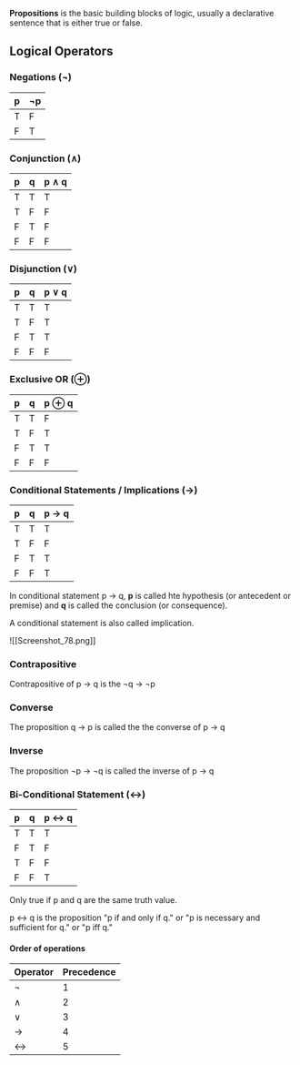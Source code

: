 **Propositions** is the basic building blocks of logic, usually a declarative sentence that is either true or false.

## Logical Operators

### Negations (¬)

| p   | ¬p  |
| --- | --- |
| T   | F   |
| F   | T   |

### Conjunction (∧)

| p   | q   | p ∧ q |
| --- | --- | --- |
| T   | T   | T   |
| T   | F   | F   |
| F   | T   | F   |
| F   | F   | F   |

### Disjunction (∨)

| p   | q   | p ∨ q |
| --- | --- | --- |
| T   | T   | T   |
| T   | F   | T   |
| F   | T   | T   |
| F   | F   | F   |

### Exclusive OR (⊕)

| p   | q   | p ⊕ q |
| --- | --- | --- |
| T   | T   | F   |
| T   | F   | T   |
| F   | T   | T   |
| F   | F   | F   |

### Conditional Statements / Implications (→)

| p   | q   | p → q |
| --- | --- | --- |
| T   | T   | T   |
| T   | F   | F   |
| F   | T   | T   |
| F   | F   | T   |

In conditional statement p → q, **p** is called hte hypothesis (or antecedent or premise) and **q** is called the conclusion (or consequence).

A conditional statement is also called implication.

![[Screenshot_78.png]]

### Contrapositive

Contrapositive of p → q is the ¬q → ¬p

### Converse

The proposition q → p is called the the converse of p → q

### Inverse

The proposition ¬p → ¬q is called the inverse of p → q

### Bi-Conditional Statement (↔)

| p   | q   | p ↔ q |
| --- | --- | ----- |
| T   | T   | T     |
| F   | T   | F     |
| T   | F   | F     |
| F   | F   | T     |
Only true if p and q are the same truth value.

p ↔ q is the proposition "p if and only if q." or "p is necessary and sufficient for q." or "p iff q."

#### Order of operations

| Operator | Precedence |
| -------- | ---------- |
| ¬        | 1          |
| ∧        | 2          |
| ∨        | 3          |
| →        | 4          |
| ↔        | 5          |

